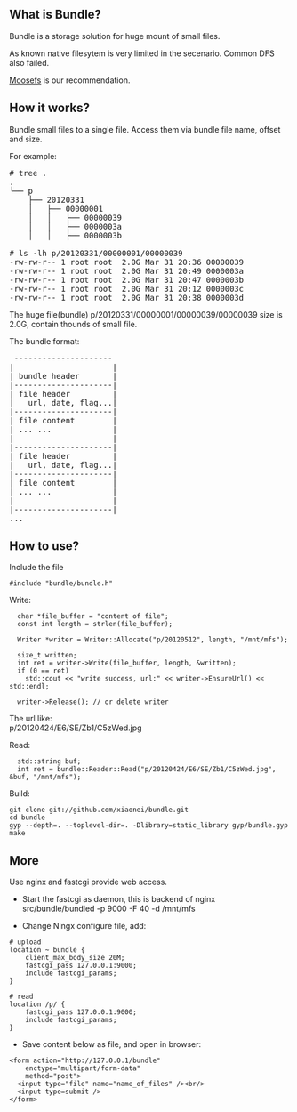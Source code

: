 What is Bundle?
---------------------
Bundle is a storage solution for huge mount of small files.

As known native filesytem is very limited in the secenario. Common DFS also failed.

[Moosefs](http://www.moosefs.org) is our recommendation.

How it works?
---------------------
Bundle small files to a single file. Access them via bundle file name, offset and size.

For example:
<pre>
# tree .
.
└── p
    ├── 20120331
    │   ├── 00000001
    │   │   ├── 00000039
    │   │   ├── 0000003a
    │   │   ├── 0000003b

# ls -lh p/20120331/00000001/00000039
-rw-rw-r-- 1 root root  2.0G Mar 31 20:36 00000039
-rw-rw-r-- 1 root root  2.0G Mar 31 20:49 0000003a
-rw-rw-r-- 1 root root  2.0G Mar 31 20:47 0000003b
-rw-rw-r-- 1 root root  2.0G Mar 31 20:12 0000003c
-rw-rw-r-- 1 root root  2.0G Mar 31 20:38 0000003d
</pre>

The huge file(bundle) p/20120331/00000001/00000039/00000039 size is 2.0G, contain thounds of small file.

The bundle format:
<pre>
 ---------------------
|                     |
| bundle header       |
|---------------------|
| file header         |
|   url, date, flag...|
|---------------------|
| file content        |
| ... ...             |
|                     |
|---------------------|
| file header         |
|   url, date, flag...|
|---------------------|
| file content        |
| ... ...             |
|                     |
|---------------------|
...
</pre>


How to use?
---------------------
Include the file
```
#include "bundle/bundle.h"
```

Write:
```
  char *file_buffer = "content of file";
  const int length = strlen(file_buffer);

  Writer *writer = Writer::Allocate("p/20120512", length, "/mnt/mfs");

  size_t written;
  int ret = writer->Write(file_buffer, length, &written);
  if (0 == ret)
    std::cout << "write success, url:" << writer->EnsureUrl() << std::endl;

  writer->Release(); // or delete writer
```

The url like:  
  p/20120424/E6/SE/Zb1/C5zWed.jpg


Read:
```
  std::string buf;
  int ret = bundle::Reader::Read("p/20120424/E6/SE/Zb1/C5zWed.jpg", &buf, "/mnt/mfs");
```

Build:
```
git clone git://github.com/xiaonei/bundle.git
cd bundle
gyp --depth=. --toplevel-dir=. -Dlibrary=static_library gyp/bundle.gyp
make
```

More
----------------------------
Use nginx and fastcgi provide web access.

-  Start the fastcgi as daemon, this is backend of nginx  
src/bundle/bundled -p 9000 -F 40 -d /mnt/mfs

-  Change Ningx configure file, add:  
```
# upload
location ~ bundle {
    client_max_body_size 20M;
    fastcgi_pass 127.0.0.1:9000;
    include fastcgi_params;
}
```
```
# read
location /p/ {
    fastcgi_pass 127.0.0.1:9000;
    include fastcgi_params;
}
```

-  Save content below as file, and open in browser:  
```
<form action="http://127.0.0.1/bundle"
    enctype="multipart/form-data"
    method="post">
  <input type="file" name="name_of_files" /><br/>
  <input type=submit />
</form>
```
